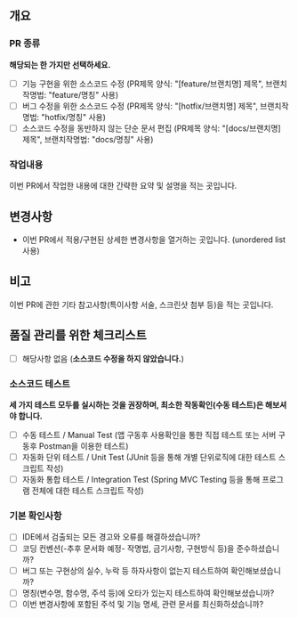 ## 개요
### PR 종류
**해당되는 한 가지만 선택하세요.**
 - [ ] 기능 구현을 위한 소스코드 수정 (PR제목 양식: "[feature/브랜치명] 제목", 브랜치작명법: "feature/명칭" 사용)
 - [ ] 버그 수정을 위한 소스코드 수정 (PR제목 양식: "[hotfix/브랜치명] 제목", 브랜치작명법: "hotfix/명칭" 사용)
 - [ ] 소스코드 수정을 동반하지 않는 단순 문서 편집 (PR제목 양식: "[docs/브랜치명] 제목", 브랜치작명법: "docs/명칭" 사용)

### 작업내용
이번 PR에서 작업한 내용에 대한 간략한 요약 및 설명을 적는 곳입니다.

## 변경사항
 * 이번 PR에서 적용/구현된 상세한 변경사항을 열거하는 곳입니다. (unordered list 사용)
 
## 비고
이번 PR에 관한 기타 참고사항(특이사항 서술, 스크린샷 첨부 등)을 적는 곳입니다.



## 품질 관리를 위한 체크리스트
 - [ ] 해당사항 없음 (**소스코드 수정을 하지 않았습니다.**)
### 소스코드 테스트
**세 가지 테스트 모두를 실시하는 것을 권장하며, 최소한 작동확인(수동 테스트)은 해보셔야 합니다.**
 - [ ] 수동 테스트 / Manual Test (앱 구동후 사용확인을 통한 직접 테스트 또는 서버 구동후 Postman을 이용한 테스트)
 - [ ] 자동화 단위 테스트 / Unit Test (JUnit 등을 통해 개별 단위로직에 대한 테스트 스크립트 작성)
 - [ ] 자동화 통합 테스트 / Integration Test (Spring MVC Testing 등을 통해 프로그램 전체에 대한 테스트 스크립트 작성)
### 기본 확인사항
 - [ ] IDE에서 검출되는 모든 경고와 오류를 해결하셨습니까?
 - [ ] 코딩 컨벤션(-추후 문서화 예정- 작명법, 금기사항, 구현방식 등)을 준수하셨습니까?
 - [ ] 버그 또는 구현상의 실수, 누락 등 하자사항이 없는지 테스트하여 확인해보셨습니까?
 - [ ] 명칭(변수명, 함수명, 주석 등)에 오타가 있는지 테스트하여 확인해보셨습니까?
 - [ ] 이번 변경사항에 포함된 주석 및 기능 명세, 관련 문서를 최신화하셨습니까?
